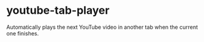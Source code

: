 # youtube-tab-player
Automatically plays the next YouTube video in another tab when the current one finishes.
